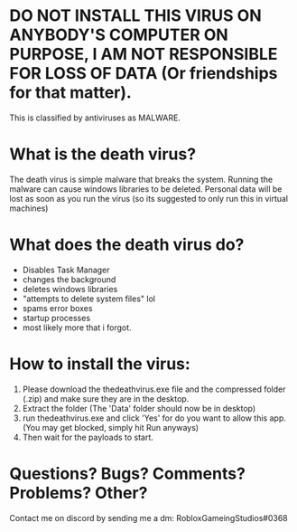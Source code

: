 
# DO NOT INSTALL THIS VIRUS ON ANYBODY'S COMPUTER ON PURPOSE, I AM NOT RESPONSIBLE FOR LOSS OF DATA (Or friendships for that matter).
This is classified by antiviruses as MALWARE.

# What is the death virus?
The death virus is simple malware that breaks the system. Running the malware can cause windows libraries to be deleted. Personal data will
be lost as soon as you run the virus (so its suggested to only run this in virtual machines)
# What does the death virus do?
- Disables Task Manager
- changes the background
- deletes windows libraries
- "attempts to delete system files" lol
- spams error boxes
- startup processes
- most likely more that i forgot.

# How to install the virus:
1) Please download the thedeathvirus.exe file and the compressed folder (.zip) and make sure they are in the desktop.
2) Extract the folder (The 'Data' folder should now be in desktop)
3) run thedeathvirus.exe and click 'Yes' for do you want to allow this app. (You may get blocked, simply hit Run anyways)
4) Then wait for the payloads to start.

# Questions? Bugs? Comments? Problems? Other?
Contact me on discord by sending me a dm: RobloxGameingStudios#0368

